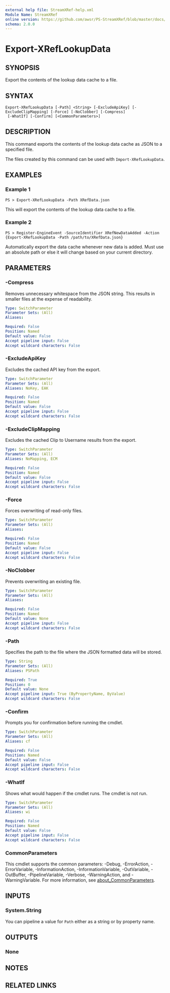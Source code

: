 ```yaml
---
external help file: StreamXRef-help.xml
Module Name: StreamXRef
online version: https://github.com/awsr/PS-StreamXRef/blob/master/docs/Export-XRefLookupData.md
schema: 2.0.0
---
```


# Export-XRefLookupData

## SYNOPSIS
Export the contents of the lookup data cache to a file.

## SYNTAX

```
Export-XRefLookupData [-Path] <String> [-ExcludeApiKey] [-ExcludeClipMapping] [-Force] [-NoClobber] [-Compress]
 [-WhatIf] [-Confirm] [<CommonParameters>]
```

## DESCRIPTION
This command exports the contents of the lookup data cache as JSON to a specified file.

The files created by this command can be used with `Import-XRefLookupData`.

## EXAMPLES

### Example 1
```
PS > Export-XRefLookupData -Path XRefData.json
```

This will export the contents of the lookup data cache to a file.

### Example 2
```
PS > Register-EngineEvent -SourceIdentifier XRefNewDataAdded -Action {Export-XRefLookupData -Path /path/to/XRefData.json}
```

Automatically export the data cache whenever new data is added. Must use an absolute path or else it will change based on your current directory.

## PARAMETERS

### -Compress
Removes unnecessary whitespace from the JSON string. This results in smaller files at the expense of readability.

```yaml
Type: SwitchParameter
Parameter Sets: (All)
Aliases:

Required: False
Position: Named
Default value: False
Accept pipeline input: False
Accept wildcard characters: False
```

### -ExcludeApiKey
Excludes the cached API key from the export.

```yaml
Type: SwitchParameter
Parameter Sets: (All)
Aliases: NoKey, EAK

Required: False
Position: Named
Default value: False
Accept pipeline input: False
Accept wildcard characters: False
```

### -ExcludeClipMapping
Excludes the cached Clip to Username results from the export.

```yaml
Type: SwitchParameter
Parameter Sets: (All)
Aliases: NoMapping, ECM

Required: False
Position: Named
Default value: False
Accept pipeline input: False
Accept wildcard characters: False
```

### -Force
Forces overwriting of read-only files.

```yaml
Type: SwitchParameter
Parameter Sets: (All)
Aliases:

Required: False
Position: Named
Default value: False
Accept pipeline input: False
Accept wildcard characters: False
```

### -NoClobber
Prevents overwriting an existing file.

```yaml
Type: SwitchParameter
Parameter Sets: (All)
Aliases:

Required: False
Position: Named
Default value: None
Accept pipeline input: False
Accept wildcard characters: False
```

### -Path
Specifies the path to the file where the JSON formatted data will be stored.

```yaml
Type: String
Parameter Sets: (All)
Aliases: PSPath

Required: True
Position: 0
Default value: None
Accept pipeline input: True (ByPropertyName, ByValue)
Accept wildcard characters: False
```

### -Confirm
Prompts you for confirmation before running the cmdlet.

```yaml
Type: SwitchParameter
Parameter Sets: (All)
Aliases: cf

Required: False
Position: Named
Default value: False
Accept pipeline input: False
Accept wildcard characters: False
```

### -WhatIf
Shows what would happen if the cmdlet runs.
The cmdlet is not run.

```yaml
Type: SwitchParameter
Parameter Sets: (All)
Aliases: wi

Required: False
Position: Named
Default value: False
Accept pipeline input: False
Accept wildcard characters: False
```

### CommonParameters
This cmdlet supports the common parameters: -Debug, -ErrorAction, -ErrorVariable, -InformationAction, -InformationVariable, -OutVariable, -OutBuffer, -PipelineVariable, -Verbose, -WarningAction, and -WarningVariable. For more information, see [about_CommonParameters](http://go.microsoft.com/fwlink/?LinkID=113216).

## INPUTS

### System.String

You can pipeline a value for `Path` either as a string or by property name.

## OUTPUTS

### None

## NOTES

## RELATED LINKS
